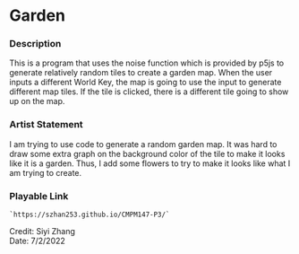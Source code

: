 # Garden
### Description
This is a program that uses the noise function which is provided by p5js to generate relatively random tiles to create a garden map. When the user inputs a different World Key, the map is going to use the input to generate different map tiles. If the tile is clicked, there is a different tile going to show up on the map.
### Artist Statement
I am trying to use code to generate a random garden map. It was hard to draw some extra graph on the background color of the tile to make it looks like it is a garden. Thus, I add some flowers to try to make it looks like what I am trying to create.

### Playable Link
```
`https://szhan253.github.io/CMPM147-P3/`
```

Credit: Siyi Zhang  
Date: 7/2/2022
